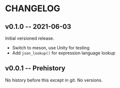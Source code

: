 # CHANGELOG

## v0.1.0 -- 2021-06-03

Initial versioned release.

- Switch to meson, use Unity for testing
- Add `json_lookup()` for expression language lookup

## v0.0.1 -- Prehistory

No history before this except in git. No versions.
